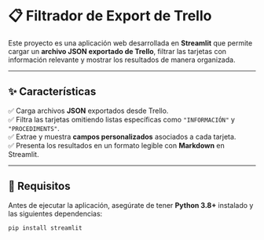 # 📋 Filtrador de Export de Trello

Este proyecto es una aplicación web desarrollada en **Streamlit** que permite cargar un **archivo JSON exportado de Trello**, filtrar las tarjetas con información relevante y mostrar los resultados de manera organizada.

---

## ✨ **Características**
✅ Carga archivos **JSON** exportados desde Trello.  
✅ Filtra las tarjetas omitiendo listas específicas como `"INFORMACIÓN"` y `"PROCEDIMENTS"`.  
✅ Extrae y muestra **campos personalizados** asociados a cada tarjeta.  
✅ Presenta los resultados en un formato legible con **Markdown** en Streamlit.  

---

## 🚀 **Requisitos**
Antes de ejecutar la aplicación, asegúrate de tener **Python 3.8+** instalado y las siguientes dependencias:

```sh
pip install streamlit
